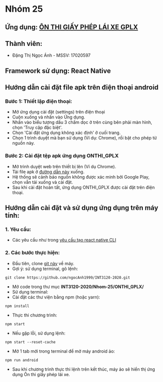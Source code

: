 # Nhóm 25

## Ứng dụng: [ÔN THI GIẤY PHÉP LÁI XE GPLX](https://play.google.com/store/apps/details?id=com.waterfall.trafficlaws2)

## Thành viên:
- Đặng Thị Ngọc Ánh - MSSV: 17020597

## Framework sử dụng: React Native

## Hướng dẫn cài đặt file apk trên điện thoại android
### Bước 1: Thiết lập điện thoại:
- Mở ứng dụng cài đặt (settings) trên điện thoại
- Cuộn xuống và nhấn vào Ứng dụng.
- Nhấn vào biểu tượng dấu 3 chấm dọc ở trên cùng bên phải màn hình, chọn 'Truy cập đặc biệt'.
- Chọn 'Cài đặt ứng dụng không xác định' ở cuối trang.
- Chọn 1 trình duyệt mà bạn sử dụng (Ví dụ: Chrome), rồi bật cho phép từ nguồn này.
### Bước 2: Cài đặt tệp apk ứng dụng ONTHI_GPLX
- Mở trình duyệt web trên thiết bị lên (Ví dụ Chrome).
- Tải file apk ở [đường dẫn này](https://github.com/ngocAnh1999/INT3120-2020/raw/master/Nhom-25/app-release.apk) xuống.
- Hệ thống sẽ cảnh báo nguồn không được xác minh bởi Google Play, chọn vẫn tải xuống và cài đặt.
- Sau khi cài đặt hoàn tất, ứng dụng ONTHI_GPLX được cài đặt trên điện thoại.

## Hướng dẫn cài đặt và sử dụng ứng dụng trên máy tính:
### 1. Yêu cầu: 
- Các yêu cầu như trong [yêu cầu tạo react native CLI](https://reactnative.dev/docs/environment-setup)
### 2. Các bước thực hiện:
- Đầu tiên, clone [git này](https://github.com/ngocAnh1999/INT3120-2020.git) về máy.
- Gợi ý: sử dụng terminal, gõ lệnh: 
```
git clone https://github.com/ngocAnh1999/INT3120-2020.git
```
- Mở code trong thư mục __INT3120-2020/Nhom-25/ONTHI_GPLX/__
- Sử dụng terminal:
- Cài đặt các thư viện bằng npm (hoặc yarn):
```
npm install
```
+ Thực thi chương trình:
```
npm start
```
+ Nếu gặp lỗi, sử dụng lệnh:
```
npm start --reset-cache
```
+ Mở 1 tab mới trong terminal để mở máy android ảo:
```
npm run android
```
- Sau khi chương trình thực thi lệnh trên kết thúc, máy ảo sẽ hiển thị ứng dụng Ôn thi giấy phép lái xe.
